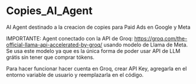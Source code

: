 # Copies_AI_Agent
AI Agent destinado a la creacion de copies para Paid Ads en Google y Meta

IMPORTANTE: Agent conectado con la API de Groq: https://groq.com/the-official-llama-api-accelerated-by-groq/ usando modelo de Llama de Meta. Se usa este modelo ya que es la única forma de poder usar API de LLM grátis sin tener que comprar tókens.

Para hacer funcionar hacer cuenta en Groq, crear API Key, agregarla en el entorno variable de usuario y reemplazarla en el código.
